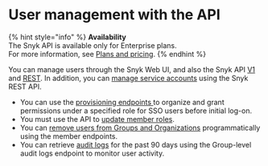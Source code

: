 # User management with the API

{% hint style="info" %}
**Availability**\
The Snyk API is available only for Enterprise plans.\
For more information, see [Plans and pricing](https://snyk.io/plans).
{% endhint %}

You can manage users through the Snyk Web UI, and also the Snyk API [V1](https://snyk.docs.apiary.io) and [REST](https://apidocs.snyk.io/?version=2024-01-04#overview). In addition, you can [manage service accounts](../../enterprise-configuration/service-accounts/manage-service-accounts-using-the-snyk-api.md) using the Snyk REST API.

* You can use the [provisioning endpoints ](provision-users-to-organizations-using-the-api.md)to organize and grant permissions under a specified role for SSO users before initial log-on.
* You must use the API to [update member roles](update-member-roles-using-the-api.md).
* You can [remove users from Groups and Organizations](remove-members-from-groups-and-orgs-using-the-api.md) programmatically using the member endpoints.
* You can retrieve [audit logs](retrieve-audit-logs-of-user-initiated-activity-by-api-for-an-org-or-group.md) for the past 90 days using the Group-level audit logs endpoint to monitor user activity.
